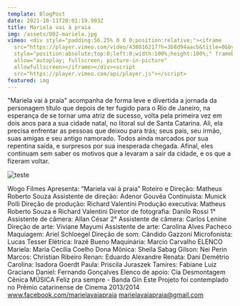 ```yaml
---
template: BlogPost
date: 2021-10-11T20:01:19.993Z
title: Mariela vai à praia
img: /assets/002-mariela.jpg
vimeo: <div style="padding:56.25% 0 0 0;position:relative;"><iframe
  src="https://player.vimeo.com/video/438016217?h=3b8d94aacb&title=0&byline=0&portrait=0"
  style="position:absolute;top:0;left:0;width:100%;height:100%;" frameborder="0"
  allow="autoplay; fullscreen; picture-in-picture"
  allowfullscreen></iframe></div><script
  src="https://player.vimeo.com/api/player.js"></script>
featured: img
---
```

"Mariela vai à praia" acompanha de forma leve e divertida a jornada da personagem título que depois de ter fugido para o Rio de Janeiro, na esperança de se tornar uma atriz de sucesso, volta pela primeira vez em dois anos para a sua cidade natal, no litoral sul de Santa Catarina. Ali, ela precisa enfrentar as pessoas que deixou para trás; seus pais, seu irmão, suas amigas e seu antigo namorado. Todos ainda marcados por sua repentina saída, e surpresos por sua inesperada chegada. Afinal, eles continuam sem saber os motivos que a levaram a sair da cidade, e os que a fizeram voltar. 

![teste](/assets/011-voice.jpg "teste")

Wogo Filmes Apresenta: “Mariela vai à praia” Roteiro e Direção: Matheus Roberto Souza Assistente de direção: Adenor Gouvêa Continuísta: Munick Polli Direção de produção: Richard Valentini Produção executiva: Matheus Roberto Souza e Richard Valentini Diretor de fotografia: Danilo Rossi 1° Assistente de câmera: Allan César 2° Assistente de câmera: Carlos Lenine Direção de arte: Viviane Mayumi Assistente de arte: Carolina Alves Pacheco Maquiagem: Ariel Schloegel Direção de som: Cândido Gazzoni Microfonista: Lucas Tesser Elétrica: Irazê Bueno Maquinária: Marcio Carvalho ELENCO Mariela: Maria Cecília Coelho Dona Mônica: Sheila Sabag Gilson: Nei Perin Marcos: Christian Ribeiro Renan: Eduardo Alexandre Renata: Dani Demétrio Carolina: Isadora Goerdt Paula: Priscila Juraszek Tamíres: Fabiane Luiz Graciano Daniel: Fernando Gonçalves Elenco de apoio: Cia Desmontagem Cênica MÚSICA Feliz pra sempre - Banda Gin Este Projeto foi contemplado no Prêmio catarinense de Cinema 2013/2014 www.facebook.com/marielavaiapraia marielavaiapraia@gmail.com